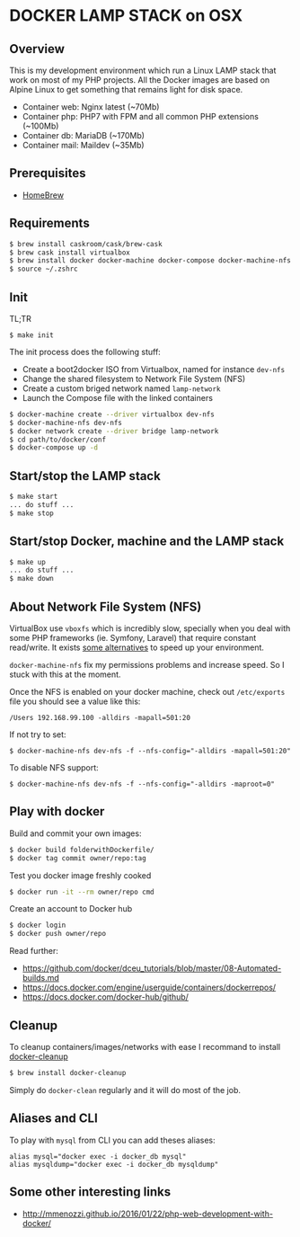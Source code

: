 # DOCKER LAMP STACK on OSX

## Overview
This is my development environment which run a Linux LAMP stack that work on most of my PHP projects. All the Docker images are based on Alpine Linux to get something that remains light for disk space.

- Container web: Nginx latest (~70Mb)
- Container php: PHP7 with FPM and all common PHP extensions (~100Mb)
- Container db: MariaDB (~170Mb)
- Container mail: Maildev (~35Mb)

## Prerequisites
- [HomeBrew](http://brew.sh/)

## Requirements
```sh
$ brew install caskroom/cask/brew-cask
$ brew cask install virtualbox
$ brew install docker docker-machine docker-compose docker-machine-nfs docker-clean
$ source ~/.zshrc
```

## Init
TL;TR
```
$ make init
```

The init process does the following stuff:
- Create a boot2docker ISO from Virtualbox, named for instance `dev-nfs`
- Change the shared filesystem to Network File System (NFS)
- Create a custom briged network named `lamp-network` 
- Launch the Compose file with the linked containers

```sh
$ docker-machine create --driver virtualbox dev-nfs
$ docker-machine-nfs dev-nfs
$ docker network create --driver bridge lamp-network
$ cd path/to/docker/conf
$ docker-compose up -d
```

## Start/stop the LAMP stack
```sh
$ make start
... do stuff ...
$ make stop
```

## Start/stop Docker, machine and the LAMP stack
```sh
$ make up
... do stuff ...
$ make down
```

## About Network File System (NFS)
VirtualBox use `vboxfs` which is incredibly slow, specially when you deal with some PHP frameworks (ie. Symfony, Laravel) that require constant read/write. It exists [some alternatives](https://github.com/brikis98/docker-osx-dev#alternatives) to speed up your environment.

`docker-machine-nfs` fix my permissions problems and increase speed. So I stuck with this at the moment.

Once the NFS is enabled on your docker machine, check out `/etc/exports` file you should see a value like this:
```
/Users 192.168.99.100 -alldirs -mapall=501:20
```
If not try to set:
```
$ docker-machine-nfs dev-nfs -f --nfs-config="-alldirs -mapall=501:20"
```
To disable NFS support:
```
$ docker-machine-nfs dev-nfs -f --nfs-config="-alldirs -maproot=0"
```

## Play with docker
Build and commit your own images:
```sh
$ docker build folderwithDockerfile/
$ docker tag commit owner/repo:tag
```

Test you docker image freshly cooked
```sh
$ docker run -it --rm owner/repo cmd
```

Create an account to Docker hub
```sh
$ docker login
$ docker push owner/repo
```

Read further:
- https://github.com/docker/dceu_tutorials/blob/master/08-Automated-builds.md
- https://docs.docker.com/engine/userguide/containers/dockerrepos/
- https://docs.docker.com/docker-hub/github/

## Cleanup
To cleanup containers/images/networks with ease I recommand to install [docker-cleanup](https://github.com/meltwater/docker-cleanup)
```sh
$ brew install docker-cleanup
```
Simply do `docker-clean` regularly and it will do most of the job.

## Aliases and CLI

To play with `mysql` from CLI you can add theses aliases:
```
alias mysql="docker exec -i docker_db mysql"
alias mysqldump="docker exec -i docker_db mysqldump"
```

## Some other interesting links
- http://mmenozzi.github.io/2016/01/22/php-web-development-with-docker/
